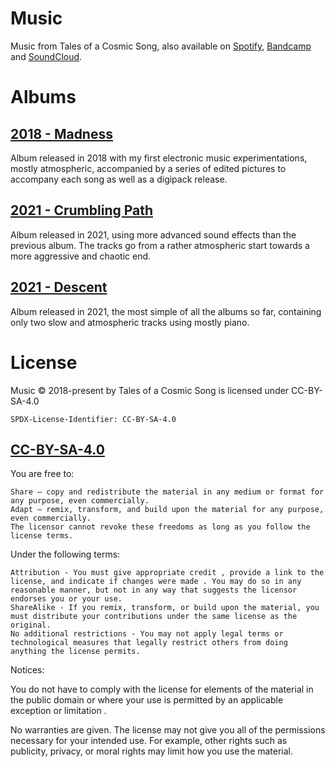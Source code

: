 # Music

Music from Tales of a Cosmic Song, also available on [Spotify](https://open.spotify.com/artist/250gCnFXPIhciGIN40eBSd?si=iyTen3UwT3ST4bEDsclZrA/), [Bandcamp](https://talesofacosmicsong.bandcamp.com/) and [SoundCloud](https://soundcloud.com/tales_oacs/).

# Albums

## [2018 - Madness](<2018 - Madness/>)

Album released in 2018 with my first electronic music experimentations, mostly atmospheric, accompanied by a series of edited pictures to accompany each song as well as a digipack release.

## [2021 - Crumbling Path](<2021 - Crumbling Path/>)

Album released in 2021, using more advanced sound effects than the previous album.
The tracks go from a rather atmospheric start towards a more aggressive and chaotic end.

## [2021 - Descent](<2021 - Descent>)

Album released in 2021, the most simple of all the albums so far, containing only two slow and atmospheric tracks using mostly piano.

# License

Music © 2018-present by Tales of a Cosmic Song is licensed under CC-BY-SA-4.0

`SPDX-License-Identifier: CC-BY-SA-4.0`

## [CC-BY-SA-4.0](LICENSE)

You are free to:

    Share — copy and redistribute the material in any medium or format for any purpose, even commercially.
    Adapt — remix, transform, and build upon the material for any purpose, even commercially.
    The licensor cannot revoke these freedoms as long as you follow the license terms.

Under the following terms:

    Attribution - You must give appropriate credit , provide a link to the license, and indicate if changes were made . You may do so in any reasonable manner, but not in any way that suggests the licensor endorses you or your use.
    ShareAlike - If you remix, transform, or build upon the material, you must distribute your contributions under the same license as the original.
    No additional restrictions - You may not apply legal terms or technological measures that legally restrict others from doing anything the license permits.

Notices:

You do not have to comply with the license for elements of the material in the public domain or where your use is permitted by an applicable exception or limitation .

No warranties are given. The license may not give you all of the permissions necessary for your intended use. For example, other rights such as publicity, privacy, or moral rights may limit how you use the material.
